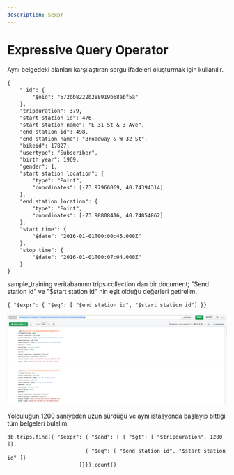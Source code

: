 ```yaml
---
description: $expr
---
```


# Expressive Query Operator

Aynı belgedeki alanları karşılaştıran sorgu ifadeleri oluşturmak için kullanılır.

```text
{
    "_id": {
        "$oid": "572bb8222b288919b68abf5a"
    },
    "tripduration": 379,
    "start station id": 476,
    "start station name": "E 31 St & 3 Ave",
    "end station id": 498,
    "end station name": "Broadway & W 32 St",
    "bikeid": 17827,
    "usertype": "Subscriber",
    "birth year": 1969,
    "gender": 1,
    "start station location": {
        "type": "Point",
        "coordinates": [-73.97966069, 40.74394314]
    },
    "end station location": {
        "type": "Point",
        "coordinates": [-73.98808416, 40.74854862]
    },
    "start time": {
        "$date": "2016-01-01T00:00:45.000Z"
    },
    "stop time": {
        "$date": "2016-01-01T00:07:04.000Z"
    }
}
```

sample\_training veritabanının trips collection dan bir document; "$end station id" ve "$start station id" nin eşit olduğu değerleri getirelim.

```text
{ "$expr": { "$eq": [ "$end station id", "$start station id"] }}
```

![](.gitbook/assets/trips.png)

Yolculuğun 1200 saniyeden uzun sürdüğü ve aynı istasyonda başlayıp bittiği tüm belgeleri bulalım:

```text
db.trips.find({ "$expr": { "$and": [ { "$gt": [ "$tripduration", 1200 ]},
                         { "$eq": [ "$end station id", "$start station id" ]}
                       ]}}).count()
```



